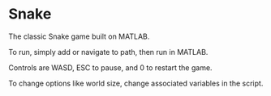 # Snake
The classic Snake game built on MATLAB.

To run, simply add or navigate to path, then run in MATLAB. 

Controls are WASD, ESC to pause, and 0 to restart the game.

To change options like world size, change associated variables in the script.
